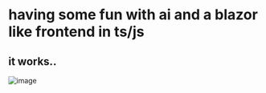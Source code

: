 # having some fun with ai and a blazor like frontend in ts/js

## it works..
![image](https://github.com/user-attachments/assets/b5d5d886-c14a-46fc-a7c1-ea6b368ec7c8)
